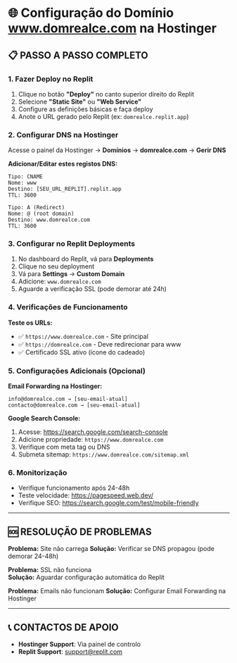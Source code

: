 # 🌐 Configuração do Domínio www.domrealce.com na Hostinger

## 📋 **PASSO A PASSO COMPLETO**

### 1. **Fazer Deploy no Replit**
1. Clique no botão **"Deploy"** no canto superior direito do Replit
2. Selecione **"Static Site"** ou **"Web Service"** 
3. Configure as definições básicas e faça deploy
4. Anote o URL gerado pelo Replit (ex: `domrealce.replit.app`)

### 2. **Configurar DNS na Hostinger**
Acesse o painel da Hostinger → **Domínios** → **domrealce.com** → **Gerir DNS**

**Adicionar/Editar estes registos DNS:**

```
Tipo: CNAME
Nome: www
Destino: [SEU_URL_REPLIT].replit.app
TTL: 3600

Tipo: A (Redirect)  
Nome: @ (root domain)
Destino: www.domrealce.com
TTL: 3600
```

### 3. **Configurar no Replit Deployments**
1. No dashboard do Replit, vá para **Deployments**
2. Clique no seu deployment
3. Vá para **Settings** → **Custom Domain**
4. Adicione: `www.domrealce.com`
5. Aguarde a verificação SSL (pode demorar até 24h)

### 4. **Verificações de Funcionamento**

**Teste os URLs:**
- ✅ `https://www.domrealce.com` - Site principal
- ✅ `https://domrealce.com` - Deve redirecionar para www
- ✅ Certificado SSL ativo (ícone do cadeado)

### 5. **Configurações Adicionais (Opcional)**

**Email Forwarding na Hostinger:**
```
info@domrealce.com → [seu-email-atual]
contacto@domrealce.com → [seu-email-atual]
```

**Google Search Console:**
1. Acesse: https://search.google.com/search-console
2. Adicione propriedade: `https://www.domrealce.com`
3. Verifique com meta tag ou DNS
4. Submeta sitemap: `https://www.domrealce.com/sitemap.xml`

### 6. **Monitorização**
- Verifique funcionamento após 24-48h
- Teste velocidade: https://pagespeed.web.dev/
- Verifique SEO: https://search.google.com/test/mobile-friendly

---

## 🆘 **RESOLUÇÃO DE PROBLEMAS**

**Problema:** Site não carrega
**Solução:** Verificar se DNS propagou (pode demorar 24-48h)

**Problema:** SSL não funciona  
**Solução:** Aguardar configuração automática do Replit

**Problema:** Emails não funcionam
**Solução:** Configurar Email Forwarding na Hostinger

---

## 📞 **CONTACTOS DE APOIO**
- **Hostinger Support**: Via painel de controlo
- **Replit Support**: support@replit.com